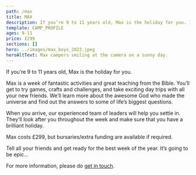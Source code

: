```yaml
---
path: /max
title: MAX
description: If you’re 9 to 11 years old, Max is the holiday for you. It's a week of fantastic activities and great teaching from the Bible.
template: CAMP_PROFILE
ages: 9-11
price: £299
sections: []
hero: ../images/max_boys_2022.jpeg
heroAltText: Max campers smiling at the camera on a sunny day.
---
```


If you’re 9 to 11 years old, Max is the holiday for you.

Max is a week of fantastic activities and great teaching from the Bible. You’ll get to try games, crafts and challenges, and take exciting day trips with all your new friends. We’ll learn more about the awesome God who made the universe and find out the answers to some of life’s biggest questions.

When you arrive, our experienced team of leaders will help you settle in. They’ll look after you throughout the week and make sure that you have a brilliant holiday.

Max costs £299, but bursaries/extra funding are available if required.

Tell all your friends and get ready for the best week of the year. It’s going to be
epic...

For more information, please do [get in touch](/contact).
